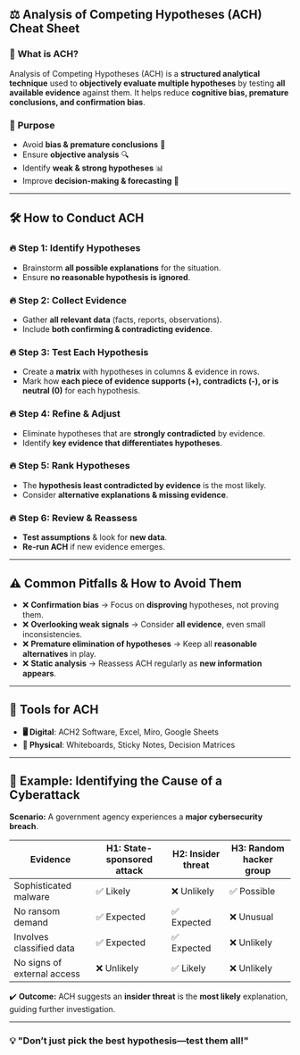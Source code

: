 ## ⚖️ **Analysis of Competing Hypotheses (ACH) Cheat Sheet**  

### 📌 **What is ACH?**  
Analysis of Competing Hypotheses (ACH) is a **structured analytical technique** used to **objectively evaluate multiple hypotheses** by testing **all available evidence** against them. It helps reduce **cognitive bias, premature conclusions, and confirmation bias**.  

### 🎯 **Purpose**  
- Avoid **bias & premature conclusions** 🚫  
- Ensure **objective analysis** 🔍  
- Identify **weak & strong hypotheses** 📊  
- Improve **decision-making & forecasting** 🎯  

---

## 🛠 **How to Conduct ACH**  

### 🔥 **Step 1: Identify Hypotheses**  
- Brainstorm **all possible explanations** for the situation.  
- Ensure **no reasonable hypothesis is ignored**.  

### 🔥 **Step 2: Collect Evidence**  
- Gather **all relevant data** (facts, reports, observations).  
- Include **both confirming & contradicting evidence**.  

### 🔥 **Step 3: Test Each Hypothesis**  
- Create a **matrix** with hypotheses in columns & evidence in rows.  
- Mark how **each piece of evidence supports (+), contradicts (-), or is neutral (0)** for each hypothesis.  

### 🔥 **Step 4: Refine & Adjust**  
- Eliminate hypotheses that are **strongly contradicted** by evidence.  
- Identify **key evidence that differentiates hypotheses**.  

### 🔥 **Step 5: Rank Hypotheses**  
- The **hypothesis least contradicted by evidence** is the most likely.  
- Consider **alternative explanations & missing evidence**.  

### 🔥 **Step 6: Review & Reassess**  
- **Test assumptions** & look for **new data**.  
- **Re-run ACH** if new evidence emerges.  

---

## ⚠️ **Common Pitfalls & How to Avoid Them**  
- ❌ **Confirmation bias** → Focus on **disproving** hypotheses, not proving them.  
- ❌ **Overlooking weak signals** → Consider **all evidence**, even small inconsistencies.  
- ❌ **Premature elimination of hypotheses** → Keep all **reasonable alternatives** in play.  
- ❌ **Static analysis** → Reassess ACH regularly as **new information appears**.  

---

## 🔧 **Tools for ACH**  
- **🖥️ Digital**: ACH2 Software, Excel, Miro, Google Sheets  
- **📌 Physical**: Whiteboards, Sticky Notes, Decision Matrices  

---

## 🚀 **Example: Identifying the Cause of a Cyberattack**  
**Scenario:** A government agency experiences a **major cybersecurity breach**.  

| Evidence | H1: State-sponsored attack | H2: Insider threat | H3: Random hacker group |
|----------|----------------------------|--------------------|------------------------|
| Sophisticated malware | ✅ Likely | ❌ Unlikely | ✅ Possible |
| No ransom demand | ✅ Expected | ✅ Expected | ❌ Unusual |
| Involves classified data | ✅ Expected | ✅ Expected | ❌ Unlikely |
| No signs of external access | ❌ Unlikely | ✅ Likely | ❌ Unlikely |

✔️ **Outcome:** ACH suggests an **insider threat** is the **most likely** explanation, guiding further investigation.  

---

### **💡 "Don’t just pick the best hypothesis—test them all!"**  
